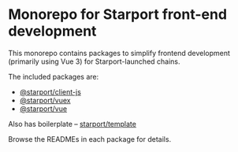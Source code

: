 # Monorepo for Starport front-end development

This monorepo contains packages to simplify frontend development (primarily using Vue 3) for Starport-launched chains.

The included packages are:

* [@starport/client-js](https://github.com/tendermint/vue/tree/develop/packages/client-js)
* [@starport/vuex](https://github.com/tendermint/vue/tree/develop/packages/vuex)
* [@starport/vue](https://github.com/tendermint/vue/tree/develop/packages/vue)

Also has boilerplate – [starport/template](https://github.com/tendermint/vue/tree/develop/packages/template)

Browse the READMEs in each package for details.
